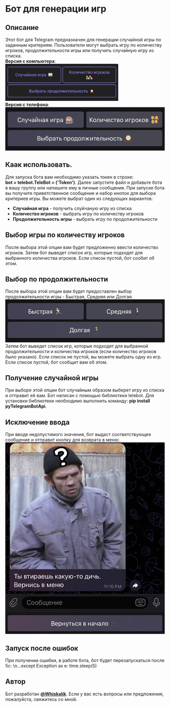 <h1>Бот для генерации игр</h1>
<h2>Описание</h2>
Этот бот для Telegram предназначен для генерации случайной игры по заданным критериям. 
Пользователи могут выбрать игру по количеству игроков, продолжительности игры или получить случайную игру из списка.
<br> <b>Версия с компьютера</b>: <br><img src="img/choice_1.jpeg"> <br><b>Версия с телефона</b>: <br><img src="img/choice_2.jpeg">
<h2>Каак использовать.</h2>
Для запуска бота вам необходимо указать токен в строке:<br> <b>bot = telebot.TeleBot = ('Token')</b>.
Далее запустите файл и добавьте бота в вашу группу или напишите ему в личные сообщения.
При запуске бота вы получите приветственное сообщение и набор кнопок для выбора критериев игры. Вы можете выбрат один из следующих вариантов: <br>
<ul>
<li><b>Случайная игра</b> - получить слуйчаную игру из списка</li>
<li><b>Количество игроков</b> - выбрать игру по количеству игроков</li>
<li><b>Продолжительность игры</b> - выбрать игру по продолжительности</li></ul>
<h2>Выбор игры по количеству игроков</h2>
После выбора этой опции вам будет предложенно ввести количество игроков.
Затем бот выведет список игр, которые подходят для выбранного количества игроков. Если список пустой, бот сообит об этом.
<h2>Выбор по продолжительности</h2>
После выбора этой опции вам будет предоставлен выбор продолжительности игры - Быстрая, Средняя или Долгая.
<img src="img/duration.jpeg"><br>
Затем бот выведет список игр, которые подходят для выбранной продолжительности и количества игроков (если количество игроков было указано).
Если список не пустой, вы можете выбрать одну из игр. Если список пустой, бот сообщит вам об этом.
<h2>Получение случайной игры</h2>
При выборе этой опции бот случайным образом выберет игру из списка и отправит её вам.
Бот написан с помощью библиотеки telebot. Для установки библиотеки необходимо выполнить команду: <b>pip install pyTelegramBotApi</b>.
<h2>Исключение ввода</h2>
При вводе недопустимого значения, бот выдаст соответствующее сообщение и отправит кнопку для возврата в меню: <br><img src="img/exception.jpeg">
<h2>Запуск после ошибок</h2>
При получении ошибки, в работе бота, бот будет перезапускаться после 5с: 
\n...except Exception as e:
      time.sleep(5)
<h2>Автор</h2>
Бот разработан <strong><a href='t.me/Whiskalik'>@Whiskalik</a></strong>. Если у вас есть вопросы или предложения, пожалуйста, свяжитесь со мной.
